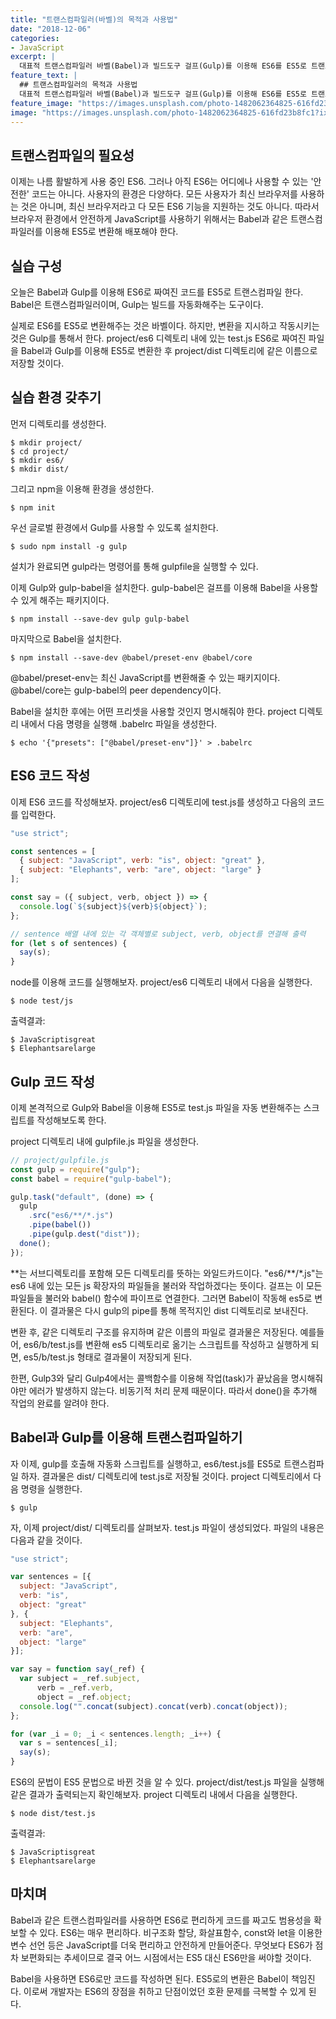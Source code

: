 ```yaml
---
title: "트랜스컴파일러(바벨)의 목적과 사용법"
date: "2018-12-06"
categories:
- JavaScript
excerpt: |
  대표적 트랜스컴파일러 바벨(Babel)과 빌드도구 걸프(Gulp)를 이용해 ES6를 ES5로 트랜스컴파일 하기
feature_text: |
  ## 트랜스컴파일러의 목적과 사용법
  대표적 트랜스컴파일러 바벨(Babel)과 빌드도구 걸프(Gulp)를 이용해 ES6를 ES5로 트랜스컴파일 하기
feature_image: "https://images.unsplash.com/photo-1482062364825-616fd23b8fc1?ixlib=rb-1.2.1&ixid=eyJhcHBfaWQiOjEyMDd9&auto=format&fit=crop&w=1350&q=80"
image: "https://images.unsplash.com/photo-1482062364825-616fd23b8fc1?ixlib=rb-1.2.1&ixid=eyJhcHBfaWQiOjEyMDd9&auto=format&fit=crop&w=1350&q=80"
---
```


## 트랜스컴파일의 필요성
이제는 나름 활발하게 사용 중인 ES6. 그러나 아직 ES6는 어디에나 사용할 수 있는 '안전한' 코드는 아니다. 사용자의 환경은 다양하다. 모든 사용자가 최신 브라우저를 사용하는 것은 아니며, 최신 브라우저라고 다 모든 ES6 기능을 지원하는 것도 아니다. 따라서 브라우저 환경에서 안전하게 JavaScript를 사용하기 위해서는 Babel과 같은 트랜스컴파일러를 이용해 ES5로 변환해 배포해야 한다.

## 실습 구성
오늘은 Babel과 Gulp를 이용해 ES6로 짜여진 코드를 ES5로 트랜스컴파일 한다.
Babel은 트랜스컴파일러이며, Gulp는 빌드를 자동화해주는 도구이다. 

실제로 ES6를 ES5로 변환해주는 것은 바벨이다. 하지만, 변환을 지시하고 작동시키는 것은 Gulp를 통해서 한다. project/es6 디렉토리 내에 있는 test.js ES6로 짜여진 파일을 Babel과 Gulp를 이용해 ES5로 변환한 후 project/dist 디렉토리에 같은 이름으로 저장할 것이다.

## 실습 환경 갖추기
먼저 디렉토리를 생성한다.

```
$ mkdir project/
$ cd project/
$ mkdir es6/
$ mkdir dist/
```

그리고 npm을 이용해 환경을 생성한다.
```
$ npm init
```

우선 글로벌 환경에서 Gulp를 사용할 수 있도록 설치한다.
```
$ sudo npm install -g gulp
```
설치가 완료되면 gulp라는 명령어를 통해 gulpfile을 실행할 수 있다.

이제 Gulp와 gulp-babel을 설치한다. gulp-babel은 걸프를 이용해 Babel을 사용할 수 있게 해주는 패키지이다.
```
$ npm install --save-dev gulp gulp-babel
```

마지막으로 Babel을 설치한다.
```
$ npm install --save-dev @babel/preset-env @babel/core
```
@babel/preset-env는 최신 JavaScript를 변환해줄 수 있는 패키지이다. @babel/core는 gulp-babel의 peer dependency이다.

Babel을 설치한 후에는 어떤 프리셋을 사용할 것인지 명시해줘야 한다. project 디렉토리 내에서 다음 명령을 실행해 .babelrc 파일을 생성한다.
```
$ echo '{"presets": ["@babel/preset-env"]}' > .babelrc
```
## ES6 코드 작성
이제 ES6 코드를 작성해보자. project/es6 디렉토리에 test.js를 생성하고 다음의 코드를 입력한다.

```javascript
"use strict";

const sentences = [
  { subject: "JavaScript", verb: "is", object: "great" },
  { subject: "Elephants", verb: "are", object: "large" }
];

const say = ({ subject, verb, object }) => {
  console.log(`${subject}${verb}${object}`);
};

// sentence 배열 내에 있는 각 객체별로 subject, verb, object를 연결해 출력
for (let s of sentences) {
  say(s);
}
```

node를 이용해 코드를 실행해보자. project/es6 디렉토리 내에서 다음을 실행한다.
```
$ node test/js
```

출력결과:
```
$ JavaScriptisgreat
$ Elephantsarelarge
```

## Gulp 코드 작성
이제 본격적으로 Gulp와 Babel을 이용해 ES5로 test.js 파일을 자동 변환해주는 스크립트를 작성해보도록 한다.

project 디렉토리 내에 gulpfile.js 파일을 생성한다.
```javascript
// project/gulpfile.js
const gulp = require("gulp");
const babel = require("gulp-babel");

gulp.task("default", (done) => {
  gulp
    .src("es6/**/*.js")
    .pipe(babel())
    .pipe(gulp.dest("dist"));
  done();
});
```

\*\*는 서브디렉토리를 포함해 모든 디렉토리를 뜻하는 와일드카드이다. 
"es6/\*\*/*.js"는 es6 내에 있는 모든 js 확장자의 파일들을 불러와 작업하겠다는 뜻이다.
걸프는 이 모든 파일들을 불러와 babel() 함수에 파이프로 연결한다. 그러면 Babel이 작동해 es5로 변환된다. 이 결과물은 다시 gulp의 pipe를 통해 목적지인 dist 디렉토리로 보내진다. 

변환 후, 같은 디렉토리 구조를 유지하며 같은 이름의 파일로 결과물은 저장된다. 예를들어,
es6/b/test.js를 변환해 es5 디렉토리로 옮기는 스크립트를 작성하고 실행하게 되면, es5/b/test.js 형태로 결과물이 저장되게 된다.

한편, Gulp3와 달리 Gulp4에서는 콜백함수를 이용해 작업(task)가 끝났음을 명시해줘야만 에러가 발생하지 않는다. 비동기적 처리 문제 때문이다. 따라서 done()을 추가해 작업의 완료를 알려야 한다.

## Babel과 Gulp를 이용해 트랜스컴파일하기
자 이제, gulp를 호출해 자동화 스크립트를 실행하고, es6/test.js를 ES5로 트랜스컴파일 하자. 결과물은 dist/ 디렉토리에 test.js로 저장될 것이다. project 디렉토리에서 다음 명령을 실행한다.

```
$ gulp
```

자, 이제 project/dist/ 디렉토리를 살펴보자. test.js 파일이 생성되었다. 파일의 내용은 다음과 같을 것이다.

```javascript
"use strict";

var sentences = [{
  subject: "JavaScript",
  verb: "is",
  object: "great"
}, {
  subject: "Elephants",
  verb: "are",
  object: "large"
}];

var say = function say(_ref) {
  var subject = _ref.subject,
      verb = _ref.verb,
      object = _ref.object;
  console.log("".concat(subject).concat(verb).concat(object));
};

for (var _i = 0; _i < sentences.length; _i++) {
  var s = sentences[_i];
  say(s);
}
```
ES6의 문법이 ES5 문법으로 바뀐 것을 알 수 있다.
project/dist/test.js 파일을 실행해 같은 결과가 출력되는지 확인해보자.
project 디렉토리 내에서 다음을 실행한다.

```
$ node dist/test.js
```

출력결과:
```
$ JavaScriptisgreat
$ Elephantsarelarge
```

## 마치며
Babel과 같은 트랜스컴파일러를 사용하면 ES6로 편리하게 코드를 짜고도 범용성을 확보할 수 있다. ES6는 매우 편리하다. 비구조화 할당, 화살표함수, const와 let을 이용한 변수 선언 등은 JavaScript를 더욱 편리하고 안전하게 만들어준다. 무엇보다 ES6가 점차 보편화되는 추세이므로 결국 어느 시점에서는 ES5 대신 ES6만을 써야할 것이다.

Babel을 사용하면 ES6로만 코드를 작성하면 된다. ES5로의 변환은 Babel이 책임진다. 이로써 개발자는 ES6의 장점을 취하고 단점이었던 호환 문제를 극복할 수 있게 된다.